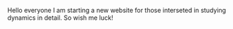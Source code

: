 Hello everyone I am starting a new website for those interseted in studying dynamics in detail. So wish me luck!